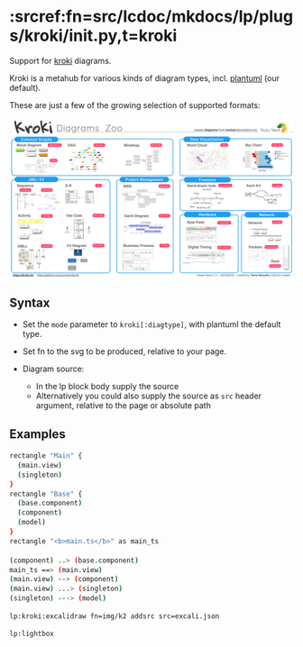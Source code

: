 # :srcref:fn=src/lcdoc/mkdocs/lp/plugs/kroki/__init__.py,t=kroki

Support for [kroki](https://kroki.com/) diagrams.


Kroki is a metahub for various kinds of diagram types, incl. [plantuml](https://plantuml.com/) (our default).

These are just a few of the growing selection of supported formats:

![](img/cheat.png)

## Syntax

- Set the `mode` parameter to `kroki[:diagtype]`, with plantuml the default type.
- Set fn to the svg to be produced, relative to your page.
- Diagram source:

    - In the lp block body supply the source
    - Alternatively you could also supply the source as `src` header argument, relative to the page
      or absolute path
      


## Examples

```bash lp:kroki fn=img/k1 addsrc
rectangle "Main" {
  (main.view)
  (singleton)
}
rectangle "Base" {
  (base.component)
  (component)
  (model)
}
rectangle "<b>main.ts</b>" as main_ts

(component) ..> (base.component)
main_ts ==> (main.view)
(main.view) --> (component)
(main.view) ...> (singleton)
(singleton) ---> (model)

```


`lp:kroki:excalidraw fn=img/k2 addsrc src=excali.json`

`lp:lightbox`

